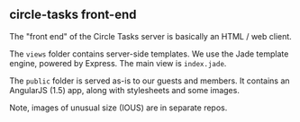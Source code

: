 ## circle-tasks front-end

The "front end" of the Circle Tasks server is
basically an HTML / web client.

The `views` folder contains server-side templates.
We use the Jade template engine, powered by Express. 
The main view is `index.jade`.

The `public` folder is served as-is to our guests 
and members. It contains an AngularJS (1.5) app, 
along with stylesheets and some images.

Note, images of unusual size (IOUS) are in separate repos.
